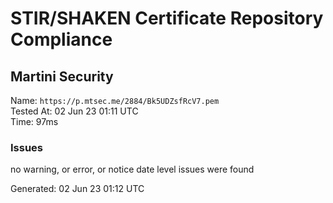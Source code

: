 # STIR/SHAKEN Certificate Repository Compliance

## Martini Security

Name: `https://p.mtsec.me/2884/Bk5UDZsfRcV7.pem`\
Tested At: 02 Jun 23 01:11 UTC\
Time: 97ms

### Issues

no warning, or error, or notice date level issues were found

Generated: 02 Jun 23 01:12 UTC